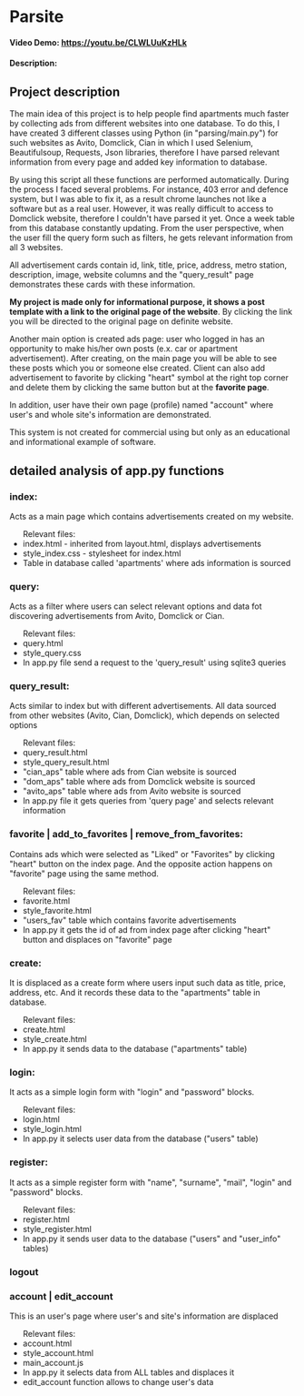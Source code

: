# Parsite
#### Video Demo:  https://youtu.be/CLWLUuKzHLk
#### Description:

## Project description

The main idea of this project is to help people find apartments much faster by collecting ads from different websites into one database. To do this, I have created 3 different classes using Python (in "parsing/main.py") for such websites as Avito, Domclick, Cian in which I used Selenium, Beautifulsoup, Requests, Json  libraries, therefore I have parsed relevant information from every page and added key information to database. 

By using this script all these functions are performed automatically. During the process I faced several problems. For instance, 403 error and defence system, but I was able to fix it, as a result chrome launches not like a software but as a real user. However,  it was really difficult to access to Domclick website, therefore I couldn't have parsed it yet. Once a week table from this database constantly updating. From the user perspective, when the user fill the query form such as filters, he gets relevant information from all 3 websites.

All advertisement cards contain id, link, title, price, address, metro station, description, image, website columns and the "query_result" page demonstrates these cards with these information.

<b>My project is made only for informational purpose, it shows  a post template with a link to the original page of the website</b>. By clicking the link you will be directed to the original page on definite website.

Another main option is created ads page: user who logged in has an opportunity to make his/her own posts (e.x. car or apartment advertisement).
After creating, on the main page you will be able to see these posts which you or someone else created.
Client can also add advertisement to favorite by clicking "heart" symbol at the right top corner and delete them by clicking the same button but at the <b>favorite page</b>.

In addition, user have their own page (profile) named "account" where user's and whole site's information are demonstrated.

This system is not created for commercial using but only as an educational and informational example of software.





## detailed analysis of app.py functions
### index: 
Acts as a main page which contains advertisements created on my website.

<ul>
Relevant files: 
<li>index.html - inherited from layout.html, displays advertisements</li>
<li>style_index.css - stylesheet for index.html</li>
<li>Table in database called 'apartments' where ads information is sourced</li>
</ul>

### query:
Acts as a filter where users can select relevant options and data fot discovering advertisements from Avito, Domclick or Cian.  
<ul>
Relevant files: 
<li>query.html</li>
<li>style_query.css</li>
<li>In app.py file send a request to the 'query_result' using sqlite3 queries</li>
</ul>

### query_result: 
Acts similar to index but with different advertisements. All data sourced from other websites (Avito, Cian, Domclick), which depends on selected options
<ul>
Relevant files:
<li>query_result.html</li>
<li>style_query_result.html</li>
<li>"cian_aps" table where ads from Cian website is sourced</li>
<li>"dom_aps" table where ads from Domclick website is sourced</li>
<li>"avito_aps" table where ads from Avito website is sourced</li>
<li>In app.py file it gets queries from 'query page' and selects relevant information</li>
</ul>

### favorite | add_to_favorites | remove_from_favorites:
Contains ads which were selected as "Liked" or "Favorites" by clicking "heart" button on the index page. And the opposite action happens on "favorite" page using the same method.
<ul>
Relevant files:
<li>favorite.html</li>
<li>style_favorite.html</li>
<li>"users_fav" table which contains favorite advertisements</li>
<li>In app.py it gets the id of ad from index page after clicking "heart" button and displaces on "favorite" page</li>
</ul>


### create:
It is displaced as a create form where users input such data as title, price, address, etc. And it records these data to the "apartments" table in database.
<ul>
Relevant files:
<li>create.html</li>
<li>style_create.html</li>
<li>In app.py it sends data to the database ("apartments" table)</li>
</ul>


### login:
It acts as a simple login form with "login" and "password" blocks.
<ul>
Relevant files:
<li>login.html</li>
<li>style_login.html</li>
<li>In app.py it selects user data from the database ("users" table)</li>
</ul>

### register:
It acts as a simple register form with "name", "surname", "mail", "login" and "password" blocks.
<ul>
Relevant files:
<li>register.html</li>
<li>style_register.html</li>
<li>In app.py it sends user data to the database ("users" and "user_info" tables)</li>
</ul>


### logout

### account | edit_account
This is an user's page where user's and site's information are displaced
<ul>
Relevant files:
<li>account.html</li>
<li>style_account.html</li>
<li>main_account.js</li>
<li>In app.py it selects data from ALL tables and displaces it</li>
<li>edit_account function allows to change user's data</li>
</ul>











